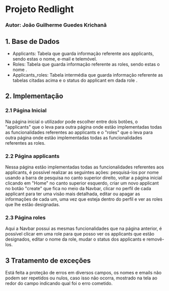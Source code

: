 # Projeto Redlight

### Autor: João Guilherme Guedes Krichanã


## 1. Base de Dados

 - Applicants: Tabela que guarda informação referente aos applicants, sendo estas o nome, e-mail e telemóvel.
 - Roles: Tabela que guarda informação referente as roles, sendo estas o nome .
 - Applicants_roles: Tabela intermédia que guarda informação referente as tabelas citadas acima e o status do applicant em dada role .

## 2. Implementação

### 2.1 Página Inicial
Na página inicial o utilizador pode escolher entre dois botões, o "applicants" que o leva para outra página onde estão implementadas todas as funcionalidades referentes ao applicants e o "roles" que o leva para outra página onde estão implementadas todas as funcionalidades referentes as roles.

### 2.2 Página applicants
Nessa página estão implementadas todas as funcionalidades referentes aos applicants, é possível realizar as seguintes ações: pesquisá-los por nome usando a barra de pesquisa no canto superior direito, voltar a página inicial clicando em "Home" no canto superior esquerdo, criar um novo applicant no botão "create" que fica no meio da Navbar, clicar no perfil de cada applicant para ter uma visão mais detalhada, editar ou apagar as informações de cada um, uma vez que esteja dentro do perfil e ver as roles que lhe estão designadas.

### 2.3 Página roles
Aqui a Navbar possui as mesmas funcionalidades que na página anterior, é possível clicar em uma role para que posso ver os applicants que estão designados, editar o nome da role, mudar o status dos applicants e removê-los.

## 3 Tratamento de exceções
Está feita a proteção de erros em diversos campos, os nomes e emails não podem ser repetidos ou nulos, caso isso não ocorra, mostrado na tela ao redor do campo indicando qual foi o erro cometido.